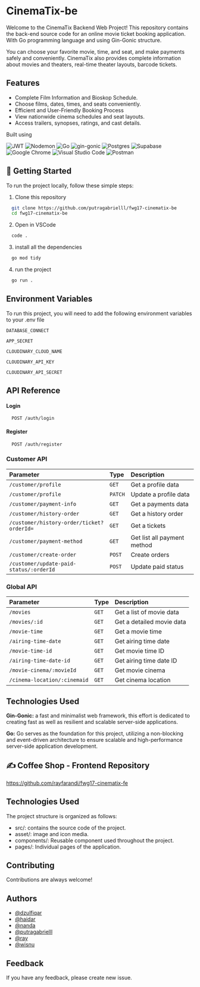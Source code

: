 # CinemaTix-be

Welcome to the CinemaTix Backend Web Project! This repository contains the back-end source code for an online movie ticket booking application. With Go programming language and using Gin-Gonic structure.

You can choose your favorite movie, time, and seat, and make payments safely and conveniently. CinemaTix also provides complete information about movies and theaters, real-time theater layouts, barcode tickets.


## Features

- Complete Film Information and Bioskop Schedule.
- Choose films, dates, times, and seats conveniently.
- Efficient and User-Friendly Booking Process
- View nationwide cinema schedules and seat layouts.
- Access trailers, synopses, ratings, and cast details.

Built using

![JWT](https://img.shields.io/badge/JWT-black?style=for-the-badge&logo=JSON%20web%20tokens)
![Nodemon](https://img.shields.io/badge/NODEMON-%23323330.svg?style=for-the-badge&logo=nodemon&logoColor=%BBDEAD)
![Go](https://img.shields.io/badge/Go-blue?style=for-the-badge&logo=go&logoColor=white)
![gin-gonic](https://img.shields.io/badge/gin-1DA1F2?style=for-the-badge&logo=gin&logoColor=white)
![Postgres](https://img.shields.io/badge/postgres-%23316192.svg?style=for-the-badge&logo=postgresql&logoColor=white)
![Supabase](https://img.shields.io/badge/Supabase-3ECF8E?style=for-the-badge&logo=supabase&logoColor=white)
![Google Chrome](https://img.shields.io/badge/Google%20Chrome-4285F4?style=for-the-badge&logo=GoogleChrome&logoColor=white)
![Visual Studio Code](https://img.shields.io/badge/Visual%20Studio%20Code-0078d7.svg?style=for-the-badge&logo=visual-studio-code&logoColor=white)
![Postman](https://img.shields.io/badge/Postman-FF6C37?style=for-the-badge&logo=postman&logoColor=white)


## 📌 Getting Started

To run the project locally, follow these simple steps:

1. Clone this repository
```sh
  git clone https://github.com/putragabrielll/fwg17-cinematix-be
  cd fwg17-cinematix-be
```

2. Open in VSCode
```sh
  code .
```

3. install all the dependencies
```sh
  go mod tidy
```

4. run the project
```sh
  go run .
```


## Environment Variables

To run this project, you will need to add the following environment variables to your .env file

`DATABASE_CONNECT`

`APP_SECRET`

`CLOUDINARY_CLOUD_NAME`

`CLOUDINARY_API_KEY`

`CLOUDINARY_API_SECRET`


## API Reference

#### Login

```http
  POST /auth/login
```
#### Register

```http
  POST /auth/register
```

### Customer API
| Parameter | Type     | Description                |
| :-------- | :------- | :------------------------- |
| `/customer/profile` | `GET` | Get a profile data |
| `/customer/profile` | `PATCH` | Update a profile data |
| `/customer/payment-info` | `GET` | Get a payments data |
| `/customer/history-order` | `GET` | Get a history order |
| `/customer/history-order/ticket?orderId=` | `GET` | Get a tickets |
| `/customer/payment-method` | `GET` | Get list all payment method |
| `/customer/create-order` | `POST` | Create orders |
| `/customer/update-paid-status/:orderId` | `POST` | Update paid status |

### Global API
| Parameter | Type     | Description                |
| :-------- | :------- | :------------------------- |
| `/movies` | `GET` | Get a list of movie data |
| `/movies/:id` | `GET` | Get a detailed movie data |
| `/movie-time` | `GET` | Get a movie time |
| `/airing-time-date` | `GET` | Get airing time date |
| `/movie-time-id` | `GET` | Get movie time ID |
| `/airing-time-date-id` | `GET` | Get airing time date ID |
| `/movie-cinema/:movieId` | `GET` | Get movie cinema |
| `/cinema-location/:cinemaid` | `GET` | Get cinema location |


## Technologies Used

**Gin-Gonic:** a fast and minimalist web framework, this effort is dedicated to creating fast as well as resilient and scalable server-side applications.

**Go:** Go serves as the foundation for this project, utilizing a non-blocking and event-driven architecture to ensure scalable and high-performance server-side application development.

## ✍️ Coffee Shop - Frontend Repository
https://github.com/rayfarandi/fwg17-cinematix-fe

## Technologies Used

The project structure is organized as follows: 
- src/: contains the source code of the project.
- asset/: image and icon media.
- components/: Reusable component used throughout the project.
- pages/: Individual pages of the application.


## Contributing

Contributions are always welcome!

## Authors

- [@dzulfiqar](https://github.com/DzulfiqarSiraj)
- [@haidar](https://github.com/patih1)
- [@nanda](https://github.com/xel26)
- [@putragabrielll](https://github.com/putragabrielll)
- [@ray](https://github.com/rayfarandi)
- [@wisnu](https://github.com/wisnu31899)

## Feedback

If you have any feedback, please create new issue.
